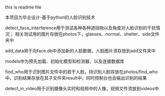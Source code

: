 this is readme file

本项目为毕业设计-基于python的人脸识别技术

detect_face_interference用于测试各种各种遮挡物以及角度对人脸识别的干扰情况；
相关测试用的图片存放在photos下，glasses、normal、shelter、side文件夹中

add_data用于向face.db中添加新的人脸数据，人脸图片须存放到add文件夹中

models中为预先加载、初始化模型和检测器，以及连接数据库

find_who用于识别图片文件中的若干人脸，待识别人脸存放在photos/find_who中，识别结果存放在其子文件夹result中，同时控制台也会输出识别的结果

detect_in_video用于识别摄像头实时和视频中的人像，视频文件须放到videos中
